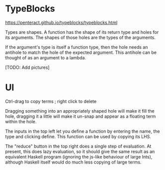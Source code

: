 # TypeBlocks
https://penteract.github.io/typeblocks/typeblocks.html

Types are shapes.
A function has the shape of its return type and holes for its arguments.
The shapes of those holes are the types of the arguments.

If the argument's type is itself a function type, then the hole needs an
antihole to match the hole of the expected argument. This antihole can be
thought of as an argument to a lambda.

[TODO: Add pictures]


# UI

Ctrl-drag to copy terms ; right click to delete

Dragging something into an appropriately shaped hole will make it fill the hole,
dragging it a little will make it un-snap and appear as a floating term within
the hole.

The inputs in the top left let you define a function by entering the name,
the type and clicking define. This function can be used by copying its LHS.

The "reduce" button in the top right does a single step of evaluation.
At present, this does lazy evaluation, so it should give the same result as an
equivalent Haskell program (ignoring the js-like behaviour of large Ints),
although Haskell itself would do much less copying of large terms.
